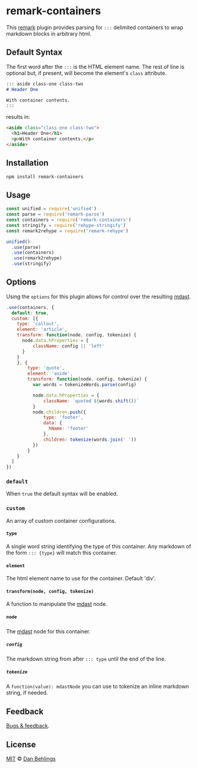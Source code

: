 # remark-containers

This [remark] plugin provides parsing for `:::` delimited containers to wrap markdown blocks in arbitrary html. 

## Default Syntax

The first word after the `:::` is the HTML element name. The rest of line is optional but, if present, will become the element's `class` attribute. 

```markdown
::: aside class-one class-two
# Header One

With container contents. 
::: 
```

results in:

```html
<aside class="class-one class-two">
  <h1>Header One</h1>
  <p>With container contents.</p>
</aside>
```

## Installation

```bash
npm install remark-containers
```

## Usage

```javascript
const unified = require('unified')
const parse = require('remark-parse')
const containers = require('remark-containers')
const stringify = require('rehype-stringify')
const remark2rehype = require('remark-rehype')

unified()
  .use(parse)
  .use(containers)
  .use(remark2rehype)
  .use(stringify)
```

## Options

Using the `options` for this plugin allows for control over the resulting [mdast].

```javascript
.use(containers, {
  default: true, 
  custom: [{
    type: 'callout',
    element: 'article',
    transform: function(node, config, tokenize) {
      node.data.hProperties = {
          className: config || 'left'
      }
    }
    }, {
        type: 'quote',
        element: 'aside',
        transform: function(node, config, tokenize) {
          var words = tokenizeWords.parse(config)

          node.data.hProperties = {
              className: `quoted ${words.shift()}`
          }
          node.children.push({
              type: 'footer',
              data: {
                hName: 'footer'
              },
              children: tokenize(words.join(' '))
          })
        }
    }
  ]
})
```

### `default`

When `true` the default syntax will be enabled. 

### `custom`

An array of custom container configurations.

#### `type`

A single word string identifying the type of this container. Any markdown of the form `::: {type}` will match this container.

#### `element`

The html element name to use for the container. Default 'div'.

#### `transform(node, config, tokenize)`

A function to manipulate the [mdast] node. 

##### `node`

The [mdast] node for this container.

##### `config`

The markdown string from after `::: type` until the end of the line.

##### `tokenize`

 A `function(value): mdastNode` you can use to tokenize an inline markdown string, if needed.

## Feedback

[Bugs & feedback][bugs].

## License

[MIT][license] © [Dan Behlings][nevenall]

<!-- Definitions -->

[license]: https://github.com/Nevenall/remark-containers/blob/master/LICENSE

[nevenall]: https://github.com/nevenall

[bugs]: https://github.com/Nevenall/remark-containers/issues

[npm]: https://www.npmjs.com/package/remark-containers

[remark]: https://github.com/remarkjs/remark

[mdast]: https://github.com/syntax-tree/mdast/blob/master/readme.md